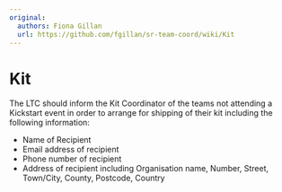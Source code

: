 ```yaml
---
original:
  authors: Fiona Gillan
  url: https://github.com/fgillan/sr-team-coord/wiki/Kit
---
```

# Kit

The LTC should inform the Kit Coordinator of the teams not attending a Kickstart event in order to arrange for shipping of their kit including the following information:
 * Name of Recipient
 * Email address of recipient
 * Phone number of recipient
 * Address of recipient including Organisation name, Number, Street, Town/City, County, Postcode, Country

